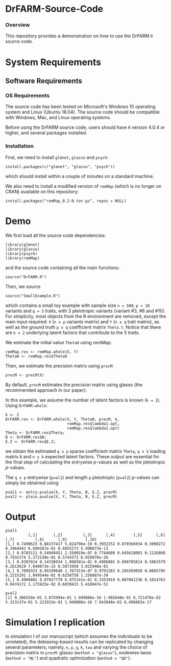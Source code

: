 # DrFARM-Source-Code

### Overview
This repository provides a demonstration on how to use the DrFARM `R` source code.

# System Requirements

## Software Requirements

### OS Requirements

The source code has been tested on Microsoft's Windows 10 operating system and Linux (Ubuntu 18.04). The source code should be compatible with Windows, Mac, and Linux operating systems.

Before using the DrFARM source code, users should have `R` version 4.0.4 or higher, and several packages installed.

### Installation  

First, we need to install `glmnet`, `glasso` and `psych`:  

    install.packages(c("glmnet", "glasso", "psych"))
    
which should install within a couple of minutes on a standard machine.
   
We also need to install a modified version of `remMap` (which is no longer on CRAN) available on this repository:

    install.packages("remMap_0.2-0.tar.gz", repos = NULL)

# Demo

We first load all the source code dependencies:

```
library(glmnet)
library(glasso)
library(psych)
library(remMap)
```

and the source code containing all the main functions:

```
source("DrFARM.R")
```

Then, we source 

```
source("SmallExample.R")
```

which contains a small toy example with sample size `n = 500`, `p = 10` variants and `q = 5` traits, with 3 pleiotropic variants (variant #3, #8 and #10). For simplicity, most objects from the R environment are removed, except the main input required: `X` (`n x p` variants matrix) and `Y` (`n x q` trait matrix), as well as the ground truth `p x q` coefficient matrix `Theta.t`. Notice that there are `k = 2` underlying latent factors that contribute to the 5 traits.

We estimate the initial value `Theta0` using remMap:
```
remMap.res <- remMap.whole(X, Y)
Theta0 <- remMap.res$Theta0
```

Then, we estimate the precision matrix using `precM`:
```
precM <- precM(X)
```
By default, `precM` estimates the precision matrix using glasso (the recommended approach in our paper).

In this example, we assume the number of latent factors is known (`k = 2`). Using `DrFARM.whole`:
```
k <- 2
DrFARM.res <- DrFARM.whole(X, Y, Theta0, precM, k, 
                           remMap.res$lambda1.opt, 
                           remMap.res$lambda2.opt)
Theta <- DrFARM.res$Theta;
B <- DrFARM.res$B; 
E.Z <- DrFARM.res$E.Z;
```
we obtain the estimated `q x p` sparse coefficient matrix `Theta`, `q x k` loading matrix `B` and `n x k` expected latent factors. These output are essential for the final step of calculating the entrywise *p*-values as well as the pleiotropic *p*-values.

The `q x p` entrywise (`pval1`) and length `p` pleiotropic (`pval2`) *p*-values can simply be obtained using:
```
pval1 <- entry.pvalue(X, Y, Theta, B, E.Z, precM)
pval2 <- pleio.pvalue(X, Y, Theta, B, E.Z, precM)
```

# Output
```
pval1
          [,1]       [,2]         [,3]      [,4]        [,5]      [,6]      [,7]         [,8]      [,9]        [,10]
[1,] 0.7490623 0.88137417 5.824796e-19 0.3932252 0.070366934 0.3090272 0.3464442 6.690187e-01 0.6855273 5.990873e-13
[2,] 0.0783111 0.54949451 2.550019e-07 0.7744600 0.645618001 0.1126868 0.7932174 5.272138e-01 0.5744373 6.029076e-26
[3,] 0.8307014 0.14338934 1.088501e-01 0.4906801 0.898785814 0.3863579 0.2613619 7.648873e-25 0.5073458 3.025948e-01
[4,] 0.7089323 0.09199648 1.767313e-07 0.9791283 0.284369858 0.8665795 0.2215291 1.049544e-01 0.6258750 1.256087e-34
[5,] 0.4909801 0.07027779 6.875141e-01 0.3353919 0.007001236 0.1024763 0.9474172 1.175925e-02 0.6030415 5.418847e-51

pval2
[1] 9.306550e-01 3.875994e-01 1.949086e-16 1.992648e-01 6.721478e-02 5.323137e-01 5.221915e-01 1.949086e-16 7.943848e-01 6.496883e-17
```

# Simulation I replication
In simulation I of our manuscript (which assumes the individuals to be unrelated), the debiasing-based results can be replicated by changing several parameters, namely, `n`, `p`, `q`, `k`, `tau` and varying the choice of precision matrix in `precM`: glasso (`method = "glasso"`), nodewise lasso (`method = "NL"`) and quadratic optimization (`method = "QO"`).
